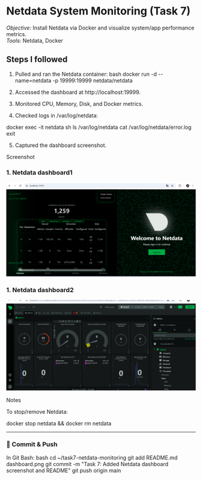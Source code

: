 # Netdata System Monitoring (Task 7)

*Objective:* Install Netdata via Docker and visualize system/app performance metrics.  
*Tools:* Netdata, Docker

## Steps I followed
1. Pulled and ran the Netdata container:
   bash
   docker run -d --name=netdata -p 19999:19999 netdata/netdata

2. Accessed the dashboard at http://localhost:19999.


3. Monitored CPU, Memory, Disk, and Docker metrics.


4. Checked logs in /var/log/netdata:

docker exec -it netdata sh
ls /var/log/netdata
cat /var/log/netdata/error.log
exit


5. Captured the dashboard screenshot.



Screenshot
### 1. Netdata dashboard1
![Netdata dashboard1](Screenshot-dashboard1.png)
### 1. Netdata dashboard2
![Netdata dashboard2](Screenshot-dashboard2.png)



Notes

To stop/remove Netdata:

docker stop netdata && docker rm netdata


---

### **⿣ Commit & Push**
In Git Bash:
bash
cd ~/task7-netdata-monitoring
git add README.md dashboard.png
git commit -m "Task 7: Added Netdata dashboard screenshot and README"
git push origin main
